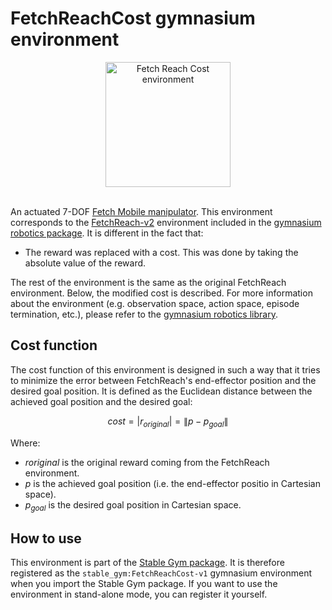# FetchReachCost gymnasium environment

<div align="center">
    <img src="https://github.com/rickstaa/stable-gym/assets/17570430/d395ee04-a0e2-4320-9bd2-f248c207bf06" alt="Fetch Reach Cost environment" width="200px">
</div>
</br>

An actuated 7-DOF [Fetch Mobile manipulator](https://fetchrobotics.com/). This environment corresponds to the [FetchReach-v2](https://robotics.farama.org/envs/fetch/reach/) environment included in the [gymnasium robotics package](https://robotics.farama.org/). It is different in the fact that:

*   The reward was replaced with a cost. This was done by taking the absolute value of the reward.

The rest of the environment is the same as the original FetchReach environment. Below, the modified cost is described. For more information about the environment (e.g. observation space, action space, episode termination, etc.), please refer to the [gymnasium robotics library](https://robotics.farama.org/envs/fetch/reach/).

## Cost function

The cost function of this environment is designed in such a way that it tries to minimize the error between FetchReach's end-effector position and the desired goal position. It is defined as the Euclidean distance between the achieved goal position and the desired goal:

$$
cost = \left | r_{original} \right | = \left \| p - p_{goal} \right \| 
$$

Where:

*   $r{original}$ is the original reward coming from the FetchReach environment.
*   $p$ is the achieved goal position (i.e. the end-effector positio in Cartesian space).
*   $p_{goal}$ is the desired goal position in Cartesian space.

## How to use

This environment is part of the [Stable Gym package](https://github.com/rickstaa/stable-gym). It is therefore registered as the `stable_gym:FetchReachCost-v1` gymnasium environment when you import the Stable Gym package. If you want to use the environment in stand-alone mode, you can register it yourself.
